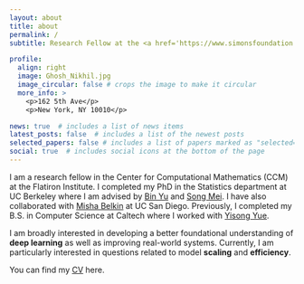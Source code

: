 ```yaml
---
layout: about
title: about
permalink: /
subtitle: Research Fellow at the <a href='https://www.simonsfoundation.org/flatiron/center-for-computational-mathematics/'>Flatiron Institute</a>  # <a href='https://statistics.berkeley.edu/'>UC Berkeley Statistics</a>. Address. Contacts. Moto. Etc.

profile:
  align: right
  image: Ghosh_Nikhil.jpg
  image_circular: false # crops the image to make it circular
  more_info: >
    <p>162 5th Ave</p>
    <p>New York, NY 10010</p>

news: true  # includes a list of news items
latest_posts: false  # includes a list of the newest posts
selected_papers: false # includes a list of papers marked as "selected={true}"
social: true  # includes social icons at the bottom of the page
---
```


I am a research fellow in the Center for Computational Mathematics (CCM) at the Flatiron Institute. I completed my PhD in the Statistics department at UC Berkeley where I am advised by <a href='https://binyu.stat.berkeley.edu/'>Bin Yu</a> and <a href='https://www.stat.berkeley.edu/~songmei/'>Song Mei</a>. I have also collaborated with <a href='http://misha.belkin-wang.org/'>Misha Belkin</a> at UC San Diego. Previously, I completed my B.S. in Computer Science at Caltech where I worked with <a href='http://www.yisongyue.com/'>Yisong Yue</a>.

I am broadly interested in developing a better foundational understanding of **deep learning** as well as improving real-world systems. Currently, I am particularly interested in questions related to model **scaling** and **efficiency**.

You can find my <a href='https://drive.google.com/file/d/1whE5b9M70bUoUkGCsLGUAJp6C_I790l2/view?usp=sharing'>CV</a> here.